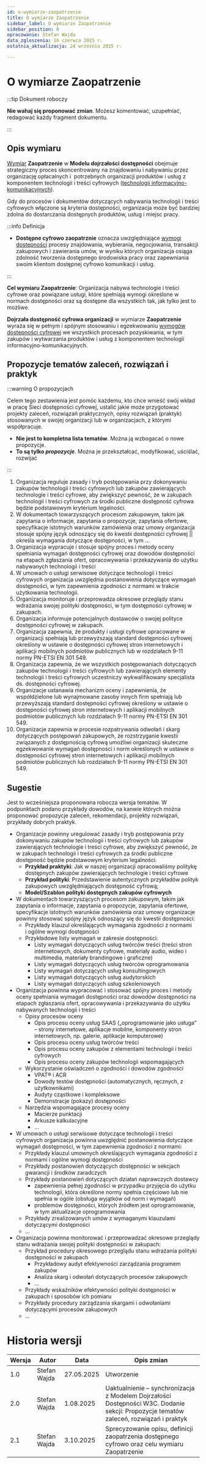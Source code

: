 ```yaml
---
id: o-wymiarze-zaopatrzenie
title: O wymiarze Zaopatrzenie
sidebar_label: O wymiarze Zaopatrzenie
sidebar_position: 0
opracowanie: Stefan Wajda
data_zgloszenia: 16 czerwca 2025 r.
ostatnia_aktualizacja: 24 września 2025 r.

---
```


# O wymiarze Zaopatrzenie
:::tip Dokument roboczy

**Nie wahaj się proponować zmian**. Możesz komentować, uzupełniać, redagować każdy fragment dokumentu.

:::


## Opis wymiaru

[Wymiar](../../terms/wymiar-dostepnosci) **Zaopatrzenie** w **Modelu dojrzałości dostępności** obejmuje strategiczny proces skoncentrowany na znajdowaniu i&nbsp;nabywaniu przez organizację opłacalnych i&nbsp; potrzebnych organizacji produktów i&nbsp;usług z komponentem technologii i treści cyfrowych ([technologii informacyjno-komunikacyjnych](../../terms/technologia-informacyjno-komunikacyjna)). 

Gdy do procesów i dokumentów dotyczących nabywania technologii i treści cyfrowych włączone są kryteria dostępności, organizacja może być bardziej zdolna do dostarczania dostępnych produktów, usług i miejsc pracy.​

:::info Definicja

- **Dostępne cyfrowo zaopatrznie** oznacza uwzględniające [wymogi dostępności](../../terms/wymogi-dostepnosci) procesy znajdowania, wybierania, negocjowania, transakcji zakupowych i zawierania umów, w wyniku których organizacja osiąga zdolność tworzenia dostępnego środowiska pracy oraz zapewniania swoim klientom dostępnej cyfrowo komunikacji i usług.

:::

**Cel wymiaru Zaopatrzenie**: Organizacja nabywa technologie i treści cyfrowe oraz powiązane usługi, które spełniają wymogi określone w normach dostępności oraz są dostępne dla wszystkich tak, jak tylko jest to możliwe. 

**Dojrzała dostępność cyfrowa organizacji** w wymiarze **Zaopatrzenie** wyraża się w pełnym i spójnym stosowaniu i&nbsp;egzekwowaniu [wymogów dostępności cyfrowej](../../terms/wymogi-dostepnosci) we wszystkich procesach pozyskiwania, w&nbsp;tym zakupów i&nbsp;wytwarzania produktów i usług z komponentem technologii informacyjno-komunikacyjnych. 


## Propozycje tematów zaleceń, rozwiązań i praktyk

:::warning O propozycjach 

Celem tego zestawienia jest pomóc każdemu, kto chce wnieść swój wkład w pracę Sieci dostępności cyfrowej, ustalić jakie może przygotować projekty zaleceń, rozwiązań praktycznych, opisy rozwiązań (praktyk) stosowanych w&nbsp;swojej organizacji lub w&nbsp;organizacjach, z którymi współpracuje.
- **Nie jest to kompletna lista tematów**. Można ją wzbogacać o nowe propozycje.
- **To są tylko *propozycje***. Można je przekształcać, modyfikować, uściślać, rozwijać 

:::

1. Organizacja reguluje zasady i tryb postępowania przy dokonywaniu zakupów technologii i treści cyfrowych lub zakupów zawierających technologie i treści cyfrowe, aby zwiększyć pewność, że w zakupach technologii i treści cyfrowych za środki publiczne dostępność cyfrowa będzie podstawowym kryterium legalności.
2. W dokumentach towarzyszących procesom zakupowym, takim jak zapytania o informacje, zapytania o propozycje, zapytania ofertowe, specyfikacje istotnych warunków zamówienia oraz umowy organizacja stosuje spójny język odnoszący się do kwestii dostępności cyfrowej || określa wymagania dotyczące dostępności, w tym …
3. Organizacja wypracuje i stosuje spójny proces i metody oceny spełniania wymagań dostępności cyfrowej oraz dowodów dostępności na etapach zgłaszania ofert, opracowywania i przekazywania do użytku nabywanych technologii i treści
4. W umowach o usługi serwisowe dotyczące technologii i treści cyfrowych organizacja uwzględnia postanowienia dotyczące wymagań dostępności, w tym zapewnienia zgodności z normami w trakcie użytkowania technologii.
5. Organizacja monitoruje i przeprowadza okresowe przeglądy stanu wdrażania swojej polityki dostępności, w tym dostępności cyfrowej w zakupach.
6. Organizacja informuje potencjalnych dostawców o swojej polityce dostępności cyfrowej w zakupach.
7. Organizacja zapewnia, że produkty i usługi cyfrowe opracowane w organizacji spełniają lub przewyższają standard dostępności cyfrowej określony w ustawie o dostępności cyfrowej stron internetowych i aplikacji mobilnych podmiotów publicznych lub w rozdziałach 9-11 normy PN-ETSI EN 301 549.
8. Organizacja zapewnia, że we wszystkich postępowaniach dotyczących zakupów technologii i treści cyfrowych lub zawierających elementy technologii i treści cyfrowych uczestniczy wykwalifikowany specjalista ds. dostępności cyfrowej.
9. Organizacje ustanawia mechanizm oceny i zapewnienia, że współdzielone lub wynajmowane zasoby innych firm spełniają lub przewyższają standard dostępności cyfrowej określony w ustawie o dostępności cyfrowej stron internetowych i aplikacji mobilnych podmiotów publicznych lub rozdziałach 9-11 normy PN-ETSI EN 301 549.
10. Organizacje zapewnia w procesie rozpatrywania odwołań i skarg dotyczących postępowań zakupowych, że rozstrzyganie kwestii związanych z dostępnością cyfrową umożliwi organizacji skuteczne egzekwowanie wymagań dostępności i norm określonych w ustawie o dostępności cyfrowej stron internetowych i aplikacji mobilnych podmiotów publicznych lub rozdziałach 9-11 normy PN-ETSI EN 301 549.


## Sugestie

Jest to wcześniejsza proponowana robocza wersja tematów. W podpunktach podano przykłady dowodów, na kanwie których można proponować propozycje zaleceń, rekomendacji, projekty rozwiązań, przykłady dobrych praktyk.

- Organizacje powinny uregulować zasady i tryb postępowania przy dokonywaniu zakupów technologii i&nbsp;treści cyfrowych lub zakupów zawierających technologie i&nbsp;treści cyfrowe, aby zwiększyć pewność, że w zakupach technologii i&nbsp;treści cyfrowych za środki publiczne dostępność będzie podstawowym kryterium legalności.
  - **Przykład praktyki**: Jak w naszej organizacji opracowaliśmy politykę dostępnych zakupów zawierających technologie i&nbsp;treści cyfrowe
  - **Przykład polityki**: Przedstawienie autentycznych przykładów polityk zakupowych uwzględniających dostępność cyfrową;
  - **Model/Szablon polityki dostępnych zakupów cyfrowych**
- W dokumentach towarzyszących procesom zakupowym, takim jak zapytania o informacje, zapytania o&nbsp;propozycje, zapytania ofertowe, specyfikacje istotnych warunków zamówienia oraz umowy organizacje powinny stosować spójny język odnoszący się do kwestii dostępności:
  - Przykłady klauzul określających wymagania zgodności z normami i&nbsp;ogólne wymogi dostępności
  - Przykładowe listy wymagań w zakresie dostępności:
    - Listy wymagań dotyczących usług twórców treści (treści stron internetowych, dokumenty cyfrowe, materiały audio, wideo i multimedia, materiały brandingowe i graficzne)
    - Listy wymagań dotyczących usług twórców oprogramowania
    - Listy wymagań dotyczących usług konsultingowych
    - Listy wymagań dotyczących usług audytorskich
    - Listy wymagań dotyczących usług szkoleniowych
- Organizacja powinna wypracować i stosować spójny proces i&nbsp;metody oceny spełniania wymagań dostępności oraz dowodów dostępności na etapach zgłaszania ofert, opracowywania i&nbsp;przekazywania do użytku nabywanych technologii i treści
  - Opisy procesów oceny
    - Opis procesu oceny usług SAAS („oprogramowanie jako usługa” – strony internetowe, aplikacje mobilne, komponenty stron internetowych, np. galerie, aplikacje komputerowe)
    - Opis procesu oceny usług twórców treści
    - Opis procesu oceny zakupów z elementami technologii i treści cyfrowych
    - Opis procesu oceny zakupów technologii wspomagających
  - Wykorzystanie oświadczeń o zgodności i dowodów zgodności
    - VPAT® i ACR
    - Dowody testów dostępności (automatycznych, ręcznych, z użytkownikami)
    - Audyty cząstkowe i kompleksowe
    - Demonstracje (pokazy) dostępności
  - Narzędzia wspomagające procesy oceny
    - Macierze punktacji
    - Arkusze kalkulacyjne
    - …
- W umowach o usługi serwisowe dotyczące technologii i&nbsp;treści cyfrowych organizacja powinna uwzględnić postanowienia dotyczące wymagań dostępności, w&nbsp;tym zapewnienia zgodności z normami:
  - Przykłady klauzul umownych określających wymagania zgodności z normami i ogólne wymogi dostępności
  - Przykłady postanowień dotyczących dostępności w sekcjach gwarancji i środków zaradczych
  - Przykłady postanowień dotyczących działań naprawczych dostawcy
    - zapewnienia pełnej zgodności w przypadku przyjęcia do użytku technologii, która określone normy spełnia częściowo lub nie spełnia w ogóle (obsługa wyjątków od norm i&nbsp;wymagań)
    - problemów dostępności, których źródłem jest oprogramowanie, w&nbsp;tym aktualizacje oprogramowania
  - Przykłady zrealizowanych umów z&nbsp;wymaganymi klauzulami dotyczącymi dostępności
  - …
- Organizacja powinna monitorować i przeprowadzać okresowe przeglądy stanu wdrażania swojej polityki dostępności w&nbsp;zakupach:
  - Przykład procedury okresowego przeglądu stanu wdrażania polityki dostępności w zakupach
    - Przykładowy audyt efektywności zarządzania programem zakupów
    - Analiza skarg i odwołań dotyczących procesów zakupowych
    - …
  - Przykłady wskaźników efektywności polityki dostępności w zakupach i sposobów ich pomiaru
  - Przykłady procedury zarządzania skargami i odwołaniami dotyczącymi procesów zakupowych
  - …

# Historia wersji

| Wersja | Autor | Data | Opis zmian |
| --- | --- | --- | --- |
| 1.0 | Stefan Wajda | 27.05.2025 | Utworzenie |
| 2.0 | Stefan Wajda | 1.08.2025 | Uaktualnienie – synchronizacja z Modelem Dojrzałości Dostępności W3C. Dodanie sekcji: Propozycje tematów zaleceń, rozwiązań i praktyk |
| 2.1 | Stefan Wajda | 3.10.2025 | Sprecyzowanie opisu, definicji zaopatrzenia dostępnego cyfrowo oraz celu wymiaru Zaopatrzenie |